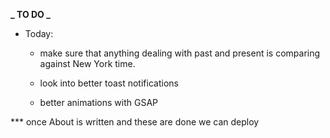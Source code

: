**_ TO DO _**

- Today:
  - make sure that anything dealing with past and present is comparing against New York time.

  - look into better toast notifications

  - better animations with GSAP

*** once About is written and these are done we can deploy